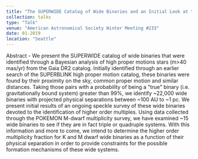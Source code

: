 ```yaml
---
title: "The SUPERWIDE Catalog of Wide Binaries and an Initial Look at the Higher Order Multiplicity of K and M dwarf Wide Binaries"
collection: talks
type: "Talk"
venue: "American Astronomical Society Winter Meeting #233"
date: 01-2019
location: "Seattle"
---
```


Abstract - We present the SUPERWIDE catalog of wide binaries that were identified through a Bayesian analysis of high proper motions stars (m>40 mas/yr) from the Gaia DR2 catalog. Initially identified through an earlier search of the SUPERBLINK high proper motion catalog, these binaries were found by their proximity on the sky, common proper motion and similar distances. Taking those pairs with a probability of being a "true" binary (i.e. gravitationally bound system) greater than 99%, we identify ~22,000 wide binaries with projected physical separations between ~100 AU to ~1 pc. We present initial results of an ongoing speckle survey of these wide binaries devoted to the identification of higher order multiples. Using data collected through the POKEMON M-dwarf multiplicity survey, we have examined ~15 wide binaries to see if they are in fact triple or quadruple systems. With this information and more to come, we intend to determine the higher order multiplicity fraction for K and M dwarf wide binaries as a function of their physical separation in order to provide constraints for the possible formation mechanisms of these wide systems.

